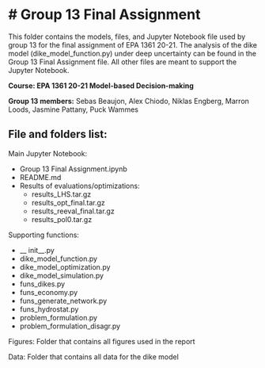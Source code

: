 # # Group 13 Final Assignment

This folder contains the models, files, and Jupyter Notebook file used 
by group 13 for the final assignment of EPA 1361 20-21. The analysis 
of the dike model (dike_model_function.py) under deep uncertainty can 
be found in the Group 13 Final Assignment file. All other files are 
meant to support the Jupyter Notebook.

**Course: EPA 1361 20-21 Model-based Decision-making**

**Group 13 members:** 
Sebas Beaujon, Alex Chiodo, Niklas Engberg, 
Marron Loods, Jasmine Pattany, Puck Wammes


## File and folders list:

Main Jupyter Notebook:
- Group 13 Final Assignment.ipynb
- README.md 
- Results of evaluations/optimizations:
  - results_LHS.tar.gz
  - results_opt_final.tar.gz
  - results_reeval_final.tar.gz
  - results_pol0.tar.gz

Supporting functions:
- __ init__.py
- dike_model_function.py
- dike_model_optimization.py
- dike_model_simulation.py
- funs_dikes.py
- funs_economy.py
- funs_generate_network.py
- funs_hydrostat.py
- problem_formulation.py
- problem_formulation_disagr.py

Figures: Folder that contains all figures used in the report

Data: Folder that contains all data for the dike model
